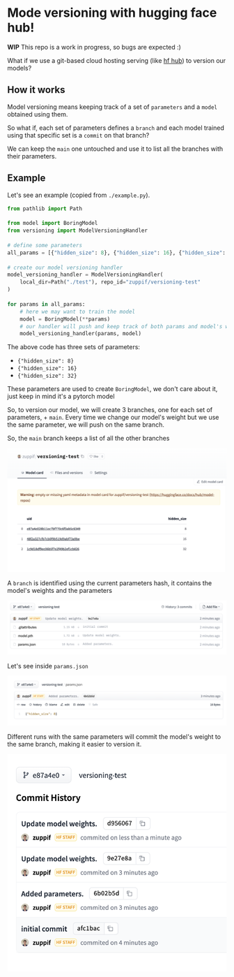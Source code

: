# Mode versioning with hugging face hub!
**WIP** This repo is a work in progress, so bugs are expected :)

What if we use a git-based cloud hosting serving (like [hf hub](https://huggingface.co/models)) to version our models?

## How it works
Model versioning means keeping track of a set of `parameters` and a `model` obtained using them. 

So what if, each set of parameters defines a `branch` and each model trained using that specific set is a `commit` on that branch?

We can keep the `main` one untouched and use it to list all the branches with their parameters.

## Example

Let's see an example (copied from `./example.py`).

```python
from pathlib import Path

from model import BoringModel
from versioning import ModelVersioningHandler

# define some parameters
all_params = [{"hidden_size": 8}, {"hidden_size": 16}, {"hidden_size": 32}]

# create our model versioning handler
model_versioning_handler = ModelVersioningHandler(
    local_dir=Path("./test"), repo_id="zuppif/versioning-test"
)

for params in all_params:
    # here we may want to train the model
    model = BoringModel(**params)
    # our handler will push and keep track of both params and model's weights
    model_versioning_handler(params, model)
```

The above code has three sets of parameters:

- `{"hidden_size": 8}`
- `{"hidden_size": 16}`
- `{"hidden_size": 32}`

These parameters are used to create `BoringModel`, we don't care about it, just keep in mind it's a pytorch model

So, to version our model, we will create 3 branches, one for each set of parameters, + `main`. Every time we change our model's weight but we use the same parameter, we will push on the same branch.

So, the `main` branch keeps a list of all the other branches

![alt](/images/main.png)

A `branch` is identified using the current parameters hash, it contains the model's weights and the parameters

![alt](/images/branch.png)

Let's see inside `params.json`

![alt](/images/branch_params.png)

Different runs with the same parameters will commit the model's weight to the same branch, making it easier to version it.

![alt](/images/branch_commits.png)
